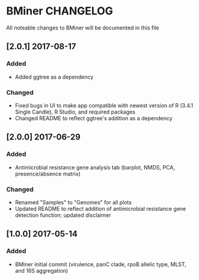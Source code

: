 # BMiner CHANGELOG

All noteable changes to BMiner will be documented in this file

## [2.0.1] 2017-08-17
### Added
- Added ggtree as a dependency

### Changed
- Fixed bugs in UI to make app compatible with newest version of R (3.4.1 Single Candle), R Studio, and required packages
- Changed README to reflect ggtree's addition as a dependency

## [2.0.0] 2017-06-29

### Added
- Antimicrobial resistance gene analysis tab (barplot, NMDS, PCA, presence/absence matrix) 

### Changed
- Renamed "Samples" to "Genomes" for all plots
- Updated README to reflect addition of antimicrobial resistance gene detection function; updated disclaimer

## [1.0.0] 2017-05-14

### Added
- BMiner initial commit (virulence, panC clade, rpoB allelic type, MLST, and 16S aggregation)
